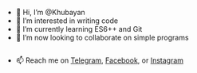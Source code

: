 - 👋 Hi, I’m @Khubayan
- 👀 I’m interested in writing code
- 🌱 I’m currently learning ES6++ and Git
- 💞️ I’m now looking to collaborate on simple programs


<img src="https://komarev.com/ghpvc/?username=Khubaya&style=flat-square&color=blue" alt=""/>






- 📫 Reach me on <a href="https://t.me/Khu_Bayan27">Telegram</a>, <a href="https://www.facebook.com/khu.bayan.9">Facebook</a>, or <a href="https://www.instagram.com/khu_bayan27">Instagram</a>

<!---
Khubayan/Khubayan is a ✨ special ✨ repository because its `README.md` (this file) appears on your GitHub profile.
You can click the Preview link to take a look at your changes.
--->

